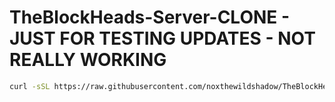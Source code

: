 # TheBlockHeads-Server-CLONE - JUST FOR TESTING UPDATES - NOT REALLY WORKING


```bash
curl -sSL https://raw.githubusercontent.com/noxthewildshadow/TheBlockHeads-Server-CLONE/main/setup.sh | sudo bash
